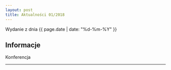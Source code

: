 ```yaml
---
layout: post
title: Aktualności 01/2018
---
```


Wydanie z dnia {{ page.date | date: "%d-%m-%Y" }}

## Informacje

Konferencja

---


